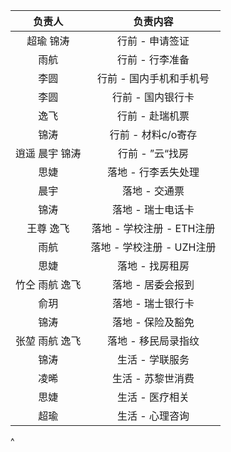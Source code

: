 |  **负责人** |      **负责内容**     |
| :------: | :---------------: |
|   超瑜 锦涛  |     行前 - 申请签证     |
|    雨航    |     行前 - 行李准备     |
|    李圆    |   行前 - 国内手机和手机号   |
|    李圆    |     行前 - 国内银行卡    |
|    逸飞    |     行前 - 赴瑞机票     |
|    锦涛    |    行前 - 材料c/o寄存   |
| 逍遥 晨宇 锦涛 |     行前 - ”云“找房    |
|    思婕    |    落地 - 行李丢失处理    |
|    晨宇    |      落地 - 交通票     |
|    锦涛    |     落地 - 瑞士电话卡    |
|   王尊 逸飞  | 落地 - 学校注册 - ETH注册 |
|    雨航    | 落地 - 学校注册 - UZH注册 |
|    思婕    |     落地 - 找房租房     |
| 竹仝 雨航 逸飞 |     落地 - 居委会报到    |
|    俞玥    |     落地 - 瑞士银行卡    |
|    锦涛    |     落地 - 保险及豁免    |
| 张堃 雨航 逸飞 |    落地 - 移民局录指纹    |
|    锦涛    |     生活 - 学联服务     |
|    凌晞    |     生活 - 苏黎世消费    |
|    思婕    |     生活 - 医疗相关     |
|    超瑜    |     生活 - 心理咨询     |

^
